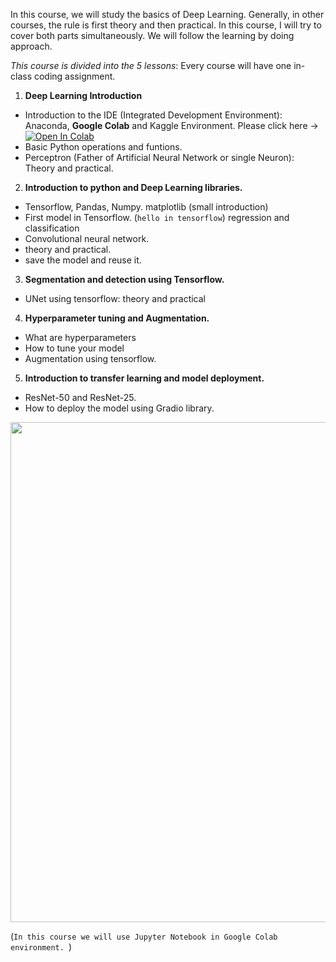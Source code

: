 
In this course, we will study the basics of Deep Learning. Generally, in other courses, the rule is first theory and then practical. In this course, I will try to cover both parts simultaneously. We will follow the learning by doing approach.

_This course is divided into the 5 lessons_: Every course will have one in-class coding assignment.  

1. **Deep Learning Introduction**
- Introduction to the IDE (Integrated Development Environment): Anaconda, **Google Colab** and Kaggle Environment. Please click here -> [![Open In Colab](https://colab.research.google.com/assets/colab-badge.svg)](https://colab.research.google.com/drive/1Qq5bEuCC8kRjKMidPuakuGKD9vkGCgKy?usp=sharing)
- Basic Python operations and funtions. 
- Perceptron (Father of Artificial Neural Network or single Neuron): Theory and practical. 


2. **Introduction to python and Deep Learning libraries.**
- Tensorflow, Pandas, Numpy. matplotlib (small introduction)
- First model in Tensorflow. (`hello in tensorflow`) regression and classification 
- Convolutional neural network. 
- theory and practical. 
- save the model and reuse it.


3. **Segmentation and detection using Tensorflow.** 
- UNet using tensorflow: theory and practical 


4. **Hyperparameter tuning and Augmentation.** 
- What are hyperparameters 
- How to tune your model 
- Augmentation using tensorflow. 


5. **Introduction to transfer learning and model deployment.**  
- ResNet-50 and ResNet-25. 
- How to deploy the model using Gradio library. 
<img align="center" src="https://github.com/Sumit-ai/Aorta-Detection-using-Pix2Pix-GAN/blob/main/ezgif.com-gif-maker%20(1).gif" width="800" />


(`In this course we will use Jupyter Notebook in Google Colab environment. `)


